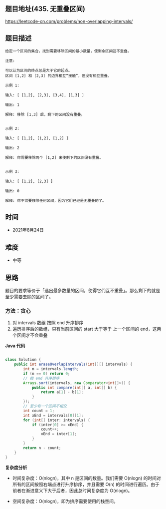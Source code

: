 
## 题目地址(435. 无重叠区间)

https://leetcode-cn.com/problems/non-overlapping-intervals/

## 题目描述

```
给定一个区间的集合，找到需要移除区间的最小数量，使剩余区间互不重叠。

注意:

可以认为区间的终点总是大于它的起点。
区间 [1,2] 和 [2,3] 的边界相互“接触”，但没有相互重叠。

示例 1:

输入: [ [1,2], [2,3], [3,4], [1,3] ]

输出: 1

解释: 移除 [1,3] 后，剩下的区间没有重叠。


示例 2:

输入: [ [1,2], [1,2], [1,2] ]

输出: 2

解释: 你需要移除两个 [1,2] 来使剩下的区间没有重叠。


示例 3:

输入: [ [1,2], [2,3] ]

输出: 0

解释: 你不需要移除任何区间，因为它们已经是无重叠的了。

```

## 时间

- 2021年8月24日

## 难度

- 中等

## 思路

题目的要求等价于「选出最多数量的区间，使得它们互不重叠」。那么剩下的就是至少需要去除的区间了。

### 方法：贪心

1. 对 intervals 数组 按照 end 升序排序
2. 遍历排序后的数组，只有当前区间的 start 大于等于 上一个区间的 end，这两个区间才不会重叠

**Java 代码**

```java

class Solution {
    public int eraseOverlapIntervals(int[][] intervals) {
        int n = intervals.length;
        if (n == 0) return 0;
        // 按 end 升序排序
        Arrays.sort(intervals, new Comparator<int[]>() {
            public int compare(int[] a, int[] b) {
                return a[1] - b[1];
            }   
        });
        // 至少有一个区间不相交
        int count = 1;
        int xEnd = intervals[0][1];
        for (int[] inter: intervals) {
            if (inter[0] >= xEnd) {
                count++;
                xEnd = inter[1];
            }
        }
        return n - count;
    }
}

```


**复杂度分析**

- 时间复杂度：O(nlogn)，其中 n 是区间的数量。我们需要 O(nlogn) 的时间对所有的区间按照右端点进行升序排序，并且需要 O(n) 的时间进行遍历。由于前者在渐进意义下大于后者，因此总时间复杂度为 O(nlogn)。

- 空间复杂度：O(nlogn)，即为排序需要使用的栈空间。


